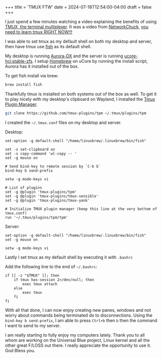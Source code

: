 +++
title = 'TMUX FTW'
date = 2024-07-18T12:54:00-04:00
draft = false
+++

I just spend a few minutes watching a video explaining the benefits of using [TMUX, the terminal multiplexer](https://github.com/tmux/tmux/wiki). It was a video from [NetworkChuck](https://www.youtube.com/@NetworkChuck), [you need to learn tmux RIGHT NOW!!!](https://www.youtube.com/watch?v=nTqu6w2wc68)

I was able to set tmux as my default shell on both my desktop and server, then have tmux use [fish](https://fishshell.com/) as its default shell.

My desktop is running [Aurora-DX](https://getaurora.dev/) and the server is running [ucore-hci:stable-zfs](https://github.com/ublue-os/ucore?tab=readme-ov-file#ucore-hci). I setup [Homebrew](https://brew.sh/) on uCore by running the install script, Aurora has it installed out of the box.

To get fish install via brew:
```bash
brew install fish
```

Thankfully tmux is installed on both systems out of the box as well. To get it to play nicely with my desktop's clipboard on Wayland, I installed the [Tmux Plugin Manager](https://github.com/tmux-plugins/tpm).
```bash
git clone https://github.com/tmux-plugins/tpm ~/.tmux/plugins/tpm
```

I created the `~/.tmux.conf` files on my desktop and server.

Desktop:
```file
set-option -g default-shell "/home/linuxbrew/.linuxbrew/bin/fish"

set -s set-clipboard on
set -s copy-command 'wl-copy -- '
set -g mouse on

# Send bind-key to remote session by `C-b b`
bind-key b send-prefix

setw -g mode-keys vi

# List of plugins
set -g @plugin 'tmux-plugins/tpm'
set -g @plugin 'tmux-plugins/tmux-sensible'
set -g @plugin 'tmux-plugins/tmux-yank'

# Initialize TMUX plugin manager (keep this line at the very bottom of tmux.conf)
run '~/.tmux/plugins/tpm/tpm'
```

Server:
```file
set-option -g default-shell "/home/linuxbrew/.linuxbrew/bin/fish"
set -g mouse on

setw -g mode-keys vi
```

Lastly I set tmux as my default shell by executing it with `.bashrc`

Add the following line to the end of `~/.bashrc`:
```file
if [[ -z "$TMUX" ]]; then
    if tmux has-session 2>/dev/null; then
        exec tmux attach
    else
        exec tmux
    fi
fi
```

With all that done, I can now enjoy creating new panes, windows and not worry about commands being terminated do to disconnections. Using the `bind-key b send-prefix`, I am able to press `Ctrl+b` then `b` then the command I want to send to my server.

I am really starting to fully enjoy my computers lately. Thank you to all whom are working on the Universal Blue project, Linux kernel and all the other great F/LOSS out there. I really appreciate the opportunity to use it. God Bless you.